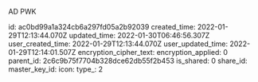 AD PWK

id: ac0bd99a1a324cb6a297fd05a2b92039
created_time: 2022-01-29T12:13:44.070Z
updated_time: 2022-01-30T06:46:56.307Z
user_created_time: 2022-01-29T12:13:44.070Z
user_updated_time: 2022-01-29T12:14:01.507Z
encryption_cipher_text: 
encryption_applied: 0
parent_id: 2c6c9b75f7704b328dce62db55f2b453
is_shared: 0
share_id: 
master_key_id: 
icon: 
type_: 2